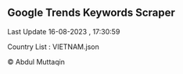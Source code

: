 

## Google Trends Keywords Scraper 
 
Last Update 16-08-2023 , 17:30:59

Country List :
VIETNAM.json



© Abdul Muttaqin 
